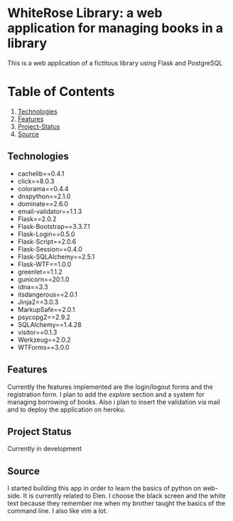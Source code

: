 # WhiteRose Library: a web application for managing books in a library

This is a web application of a fictitous library using Flask and PostgreSQL

# Table of Contents
1. [Technologies](#technologies)
2. [Features](#features)
3. [Project-Status](#project-status)
4. [Source](#source)

## Technologies

* cachelib==0.4.1
* click==8.0.3
* colorama==0.4.4
* dnspython==2.1.0
* dominate==2.6.0
* email-validator==1.1.3
* Flask==2.0.2
* Flask-Bootstrap==3.3.7.1
* Flask-Login==0.5.0
* Flask-Script==2.0.6
* Flask-Session==0.4.0
* Flask-SQLAlchemy==2.5.1
* Flask-WTF==1.0.0
* greenlet==1.1.2
* gunicorn==20.1.0
* idna==3.3
* itsdangerous==2.0.1
* Jinja2==3.0.3
* MarkupSafe==2.0.1
* psycopg2==2.9.2
* SQLAlchemy==1.4.28
* visitor==0.1.3
* Werkzeug==2.0.2
* WTForms==3.0.0

## Features 

Currently the features implemented are the login/logout forms and the registration form. I plan to add the *explore* section and a system for managing borrowing of books.
Also i plan to insert the validation via mail and to deploy the application on heroku.

## Project Status

Currently in development

## Source

I started building this app in order to learn the basics of python on web-side.
It is currently related to Elen.
I choose the black screen and the white text because they remember me when my brother taught the basics of the command line.
I also like vim a lot.
